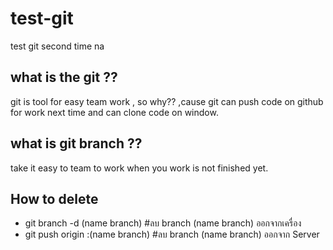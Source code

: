 # test-git
test git second time na
 
## what is the git ??
git is tool for easy team work , so why?? ,cause git can push code on github for work next time and can clone code on window.

## what is git branch ??

take it easy to team to work when you work is not finished yet.

## How to delete
- git branch -d (name branch) #ลบ branch (name branch) ออกจากเครื่อง
- git push origin :(name branch) #ลบ branch (name branch) ออกจาก Server